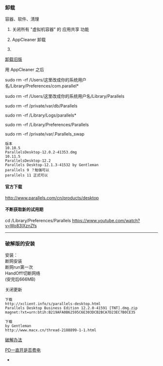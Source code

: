 
### 卸载

容器、软件、清理

1. 关闭所有 "虚拟机容器" 的 应用共享 功能

2. AppCleaner 卸载

3.
[卸载旧版](http://www.macappstore.net/tips/parallels-desktop-uninstall/)

用 AppCleaner 之后

sudo rm -rf /Users/这里改成你的系统用户名/Library/Preferences/com.parallel*

sudo rm -rf /Users/这里改成你的系统用户名/Library/Parallels

sudo rm -rf /private/var/db/Parallels

sudo rm -rf /Library/Logs/parallels*

sudo rm -rf /Library/Preferences/Parallels

sudo  rm -rf  /private/var/.Parallels_swap


```
版本
10.10.5
ParallelsDesktop-12.0.2-41353.dmg
10.11.5
ParallelsDesktop-12.2
Parallels Desktop-12.1.3-41532 by Gentleman
parallels 9 ？勉强可以
parallels 11 正式可以

```

#### 官方下载

http://www.parallels.com/cn/products/desktop


#### 不断获取新的试用期

cd /Library/Preferences/Parallels
https://www.youtube.com/watch?v=Wo83lXznZfs

<hr>

### 破解版的安装
安装：<br>
断网安装<br>
断网run第一次<br>
HandOff!切断网络<br>
(安完后666MB)<br>

关闭更新




```
下载
http://xclient.info/s/parallels-desktop.html
Parallels Desktop Business Edition 12.2.0-41591 [TNT].dmg.zip
magnet:?xt=urn:btih:B219AFA0B62595C6E303DCB2BCA7D23EC7B0CE35

下载
by Gentleman
http://www.macx.cn/thread-2188899-1-1.html

```

[破解办法](http://www.macappstore.net/parallels-desktop-12-po-jie)

[PD一直开是否费电](https://www.mobile01.com/topicdetail.php?f=481&t=4496415)


-
